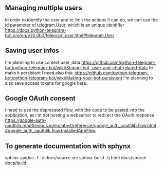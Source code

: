 ## Managing multiple users
In order to identify the user and to limit the actions it can do, we can use the id parameter of telegram.User, which is an unique identifier
https://docs.python-telegram-bot.org/en/v20.0b0/telegram.user.html#telegram.User

## Saving user infos
I'm planning to use context.user_data
https://github.com/python-telegram-bot/python-telegram-bot/wiki/Storing-bot,-user-and-chat-related-data
to make it persistant I need also this:
https://github.com/python-telegram-bot/python-telegram-bot/wiki/Making-your-bot-persistent
I'm planning to also save access tokens for google here.

## Google OAuth consent
I need to use the deprecated flow, with the code to be pasted into the application, as I'm not hosting a webserver to redirect the OAuth response
https://google-auth-oauthlib.readthedocs.io/en/latest/reference/google_auth_oauthlib.flow.html#google_auth_oauthlib.flow.InstalledAppFlow

## To generate documentation with sphynx
sphinx-apidoc -f -o docs/source src
sphinx-build -b html docs/source docs/build
